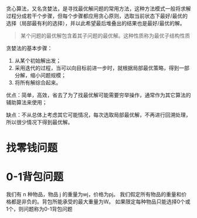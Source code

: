 贪心算法，又名贪婪法，是寻找最优解问题的常用方法，这种方法模式一般将求解过程分成若干个步骤，但每个步骤都应用贪心原则，选取当前状态下最好/最优的选择（局部最有利的选择），并以此希望最后堆叠出的结果也是最好/最优的解。

> 某个问题的最优解包含着其子问题的最优解。这种性质称为最优子结构性质

贪婪法的基本步骤：

1. 从某个初始解出发；
2. 采用迭代的过程，当可以向目标前进一步时，就根据局部最优策略，得到一部分解，缩小问题规模；
3. 将所有解综合起来。

优点：简单，高效，省去了为了找最优解可能需要穷举操作，通常作为其它算法的辅助算法来使用；

缺点：不从总体上考虑其它可能情况，每次选取局部最优解，不再进行回溯处理，所以很少情况下得到最优解。

# 找零钱问题

# 0-1背包问题
我们有 n 种物品，物品 j 的重量为wj，价格为pj。
我们假定所有物品的重量和价格都是非负的。背包所能承受的最大重量为W。
如果限定每种物品只能选择0个或1个，则问题称为0-1背包问题